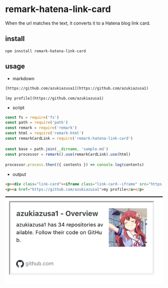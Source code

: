 # remark-hatena-link-card

When the url matches the text, it converts it to a Hatena blog link card.

## install 

```
npm innstall remark-hatena-link-card
```

## usage

* markdown

```
[https://github.com/azukiazusa1](https://github.com/azukiazusa1)

[my profile](https://github.com/azukiazusa1)
```

* script

```js
const fs = require('fs')
const path = require('path')
const remark = require('remark')
const html = require('remark-html')
const remarkCardLink = require('remark-hatena-link-card')

const base = path.join(__dirname, 'sample.md')
const processor = remark().use(remarkCardLink).use(html)

processor.process.then(({ contents }) => console.log(contents)
```

* output

```html
<p><div class="link-card"><iframe class="link-card--iframe" src="https://hatenablog-parts.com/embed?url=https://github.com/azukiazusa1"></iframe></div></p>
<p><a href="https://github.com/azukiazusa1">my profile</a></p>
```

![](./sample-card.png)